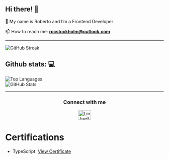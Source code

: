 ## Hi there! 👋

🌱 My name is Roberto and I’m a Frontend Developer

📫 How to reach me: **rccstockholm@outlook.com**

---

<img src="https://github-readme-streak-stats.herokuapp.com/?user=Robbhedonic&theme=nightowl" alt="GitHub Streak" />

## Github stats: 💻

<img src="https://github-readme-stats.vercel.app/api/top-langs?username=Robbhedonic&show_icons=true&locale=en&layout=compact&theme=nightowl" alt="Top Languages" />
<br/>
<img src="https://github-readme-stats.vercel.app/api?username=Robbhedonic&show_icons=true&locale=en&layout=compact&theme=nightowl" alt="GitHub Stats" />

---

<h3 align="center">Connect with me</h3>

<p align="center">
  <a href="https://www.linkedin.com/in/roberto-c-0344b118a/" target="_blank">
    <img src="https://raw.githubusercontent.com/rahuldkjain/github-profile-readme-generator/master/src/images/icons/Social/linked-in-alt.svg" alt="LinkedIn" height="30" width="40" />
  </a>
</p>

# Certifications


- TypeScript: [View Certificate](https://res.cloudinary.com/dbfn5lnvx/image/authenticated/s--EbB5EwDr--/v1744012034/certificates/typescript/robertohernancarcamocolivoro-8570.pdf)



